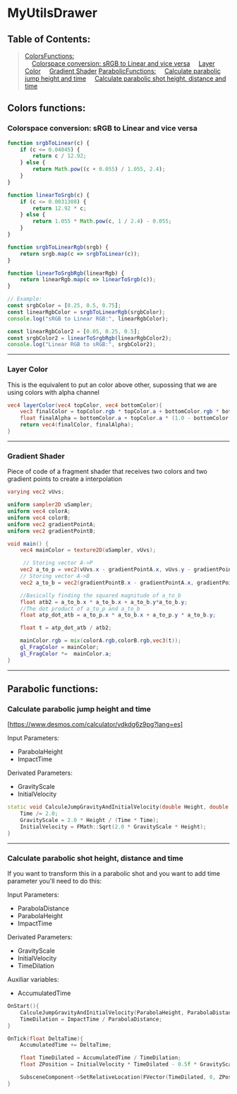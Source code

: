 # MyUtilsDrawer

<a name="table-of-contents"></a>
## Table of Contents:
> [ColorsFunctions:](#colors-functions)  
> &nbsp;&nbsp;&nbsp;&nbsp;[Colorspace conversion: sRGB to Linear and vice versa](#srgb-2-linear)
> &nbsp;&nbsp;&nbsp;&nbsp;[Layer Color](#layer-color)
> &nbsp;&nbsp;&nbsp;&nbsp;[Gradient Shader](#gradient-shader)
> [ParabolicFunctions:](#parabolic-functions)
> &nbsp;&nbsp;&nbsp;&nbsp;[Calculate parabolic jump height and time](#parabolic-jump)
> &nbsp;&nbsp;&nbsp;&nbsp;[Calculate parabolic shot height, distance and time](#parabolic-shot)

<a name="colors-functions"></a>
## Colors functions:

<a name="srgb-2-linear"></a>
### Colorspace conversion: sRGB to Linear and vice versa
```javascript
function srgbToLinear(c) {
    if (c <= 0.04045) {
        return c / 12.92;
    } else {
        return Math.pow((c + 0.055) / 1.055, 2.4);
    }
}

function linearToSrgb(c) {
    if (c <= 0.0031308) {
        return 12.92 * c;
    } else {
        return 1.055 * Math.pow(c, 1 / 2.4) - 0.055;
    }
}

function srgbToLinearRgb(srgb) {
    return srgb.map(c => srgbToLinear(c));
}

function linearToSrgbRgb(linearRgb) {
    return linearRgb.map(c => linearToSrgb(c));
}

// Example:
const srgbColor = [0.25, 0.5, 0.75];
const linearRgbColor = srgbToLinearRgb(srgbColor);
console.log("sRGB to Linear RGB:", linearRgbColor);

const linearRgbColor2 = [0.05, 0.25, 0.5];
const srgbColor2 = linearToSrgbRgb(linearRgbColor2);
console.log("Linear RGB to sRGB:", srgbColor2);
```
---
<a name="layer-color"></a>
### Layer Color
This is the equivalent to put an color above other, supossing that we are using colors with alpha channel

```glsl
vec4 layerColor(vec4 topColor, vec4 bottomColor){
    vec3 finalColor = topColor.rgb * topColor.a + bottomColor.rgb * bottomColor.a * (1.0 - topColor.a);
    float finalAlpha = bottomColor.a + topColor.a * (1.0 - bottomColor.a);
    return vec4(finalColor, finalAlpha);
}
```
---
<a name="gradient-shader"></a>
### Gradient Shader
Piece of code of a fragment shader that receives two colors and two gradient points to create a interpolation
```glsl
varying vec2 vUvs;

uniform sampler2D uSampler;
uniform vec4 colorA;
uniform vec4 colorB;
uniform vec2 gradientPointA;
uniform vec2 gradientPointB;

void main() {
    vec4 mainColor = texture2D(uSampler, vUvs);

     // Storing vector A->P
    vec2 a_to_p = vec2(vUvs.x - gradientPointA.x, vUvs.y - gradientPointA.y);
    // Storing vector A->B
    vec2 a_to_b = vec2(gradientPointB.x - gradientPointA.x, gradientPointB.y - gradientPointA.y);

    //Basically finding the squared magnitude of a_to_b
    float atb2 = a_to_b.x * a_to_b.x + a_to_b.y*a_to_b.y; 
    //The dot product of a_to_p and a_to_b
    float atp_dot_atb = a_to_p.x * a_to_b.x + a_to_p.y * a_to_b.y;

    float t = atp_dot_atb / atb2;

    mainColor.rgb = mix(colorA.rgb,colorB.rgb,vec3(t));
    gl_FragColor = mainColor;
    gl_FragColor *=  mainColor.a;
}
```
---
<a name="parabolic-functions"></a>
## Parabolic functions:

<a name="parabolic-jump"></a>
### Calculate parabolic jump height and time

[https://www.desmos.com/calculator/vdkdg6z9pg?lang=es]

Input Parameters:
* ParabolaHeight
* ImpactTime

Derivated Parameters:
* GravityScale
* InitialVelocity

```cpp
static void CalculeJumpGravityAndInitialVelocity(double Height, double Time, double &GravityScale, double &InitialVelocity) {
	Time /= 2.0;
	GravityScale = 2.0 * Height / (Time * Time);
	InitialVelocity = FMath::Sqrt(2.0 * GravityScale * Height);
}
```
---
<a name="parabolic-shot"></a>
### Calculate parabolic shot height, distance and time

If you want to transform this in a parabolic shot and you want to add time parameter you'll need to do this:

Input Parameters:
* ParabolaDistance
* ParabolaHeight
* ImpactTime

Derivated Parameters:
* GravityScale
* InitialVelocity
* TimeDilation

Auxiliar variables:
* AccumulatedTime

```cpp
OnStart(){
	CalculeJumpGravityAndInitialVelocity(ParabolaHeight, ParabolaDistance, GravityScale, InitialVelocity);
	TimeDilation = ImpactTime / ParabolaDistance;
}

OnTick(float DeltaTime){
	AccumulatedTime += DeltaTime;

	float TimeDilated = AccumulatedTime / TimeDilation;
	float ZPosition = InitialVelocity * TimeDilated - 0.5f * GravityScale * TimeDilated * TimeDilated;

	SubsceneComponent->SetRelativeLocation(FVector(TimeDilated, 0, ZPosition));
}
```
